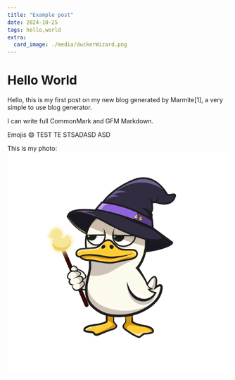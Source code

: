 ```yaml
---
title: "Example post"
date: 2024-10-25
tags: hello,world
extra:
  card_image: ./media/duckerWizard.png
---
```


# Hello World

Hello, this is my first post on my new blog generated
by Marmite[1], a very simple to use blog generator.

I can write full CommonMark and GFM Markdown.

Emojis :smile:
TEST TE
STSADASD ASD

This is my photo:
![me](./media/duckerWizard.png)
